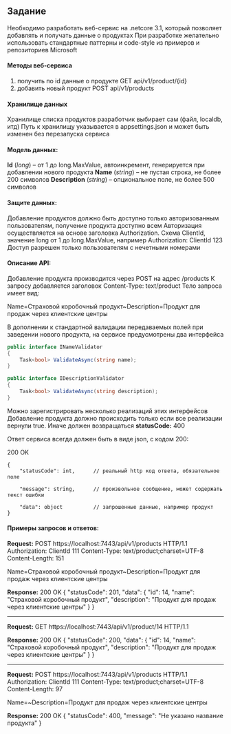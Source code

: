 ## Задание
Необходимо разработать веб-сервис на .netcore 3.1, который позволяет добавлять и получать данные о продуктах
При разработке желательно использовать стандартные паттерны и code-style из примеров и репозиториев Microsoft

#### Методы веб-сервиса
1. получить по id данные о продукте GET api/v1/product/{id}
2. добавить новый продукт POST api/v1/products

#### Хранилище данных
Хранилище списка продуктов разработчик выбирает сам (файл, localdb, итд)
Путь к хранилищу указывается в appsettings.json и может быть изменен без перезапуска сервиса

#### Модель данных:
**Id** (*long*) – от 1 до long.MaxValue, автоинкремент, генерируется при добавлении нового продукта
**Name** (*string*) – не пустая строка, не более 200 символов
**Description** (*string*) – опциональное поле, не более 500 символов

#### Защите данных:
Добавление продуктов должно быть доступно только авторизованным пользователям, получение продукта доступно всем
Авторизация осуществляется на основе заголовка Authorization. Схема ClientId, значение long от 1 до long.MaxValue, например Authorization: ClientId 123
Доступ разрешен только пользователям с нечетными номерами

#### Описание API:
Добавление продукта производится через POST на адрес /products
К запросу добавляется заголовок Content-Type: text/product
Тело запроса имеет вид:

Name=Страховой коробочный продукт~Description=Продукт для продаж через клиентские центры

В дополнении к стандартной валидации передаваемых полей при заведении нового продукта, на сервисе предусмотрены два интерфейса

```csharp
public interface INameValidator
{
	Task<bool> ValidateAsync(string name);
}
```
```csharp
public interface IDescriptionValidator
{
	Task<bool> ValidateAsync(string description);
}
```
Можно зарегистрировать несколько реализаций этих интерфейсов
Добавление продукта должно происходить только если все реализации вернули true. Иначе должен возвращаться **statusCode:** 400


Ответ сервиса всегда должен быть в виде json, с кодом 200:

200 OK
```
{
	"statusCode": int, 		// реальный http код ответа, обязательное поле

	"message": string, 		// произвольное сообщение, может содержать текст ошибки

	"data": object 			// запрошенные данные, например продукт
}
```


#### Примеры запросов и ответов:

**Request:**
POST https://localhost:7443/api/v1/products HTTP/1.1
Authorization: ClientId 111
Content-Type: text/product;charset=UTF-8
Content-Length: 151

Name=Страховой коробочный продукт~Description=Продукт для продаж через клиентские центры

**Response:**
200 OK
{
"statusCode": 201,
"data": {
"id": 14,
"name": "Страховой коробочный продукт",
"description": "Продукт для продаж через клиентские центры"
}
}

------------
**Request:**
GET https://localhost:7443/api/v1/product/14 HTTP/1.1

**Response:**
200 OK
{
"statusCode": 200,
"data": {
"id": 14,
"name": "Страховой коробочный продукт",
"description": "Продукт для продаж через клиентские центры"
}
}

------------
**Request:**
POST https://localhost:7443/api/v1/products HTTP/1.1
Authorization: ClientId 111
Content-Type: text/product;charset=UTF-8
Content-Length: 97

Name=~Description=Продукт для продаж через клиентские центры

**Response:**
200 OK
{
"statusCode": 400,
"message": "Не указано название продукта"
}
